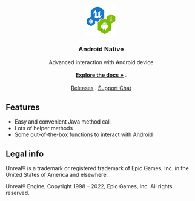 <br/>
<p align="center">
  <a href="https://github.com/gtreshchev/runtimeaudioimporter">
    <img src="Resources/Icon128.png" alt="Logo" width="80" height="80">
  </a>

<h3 align="center">Android Native</h3>

  <p align="center">
    Advanced interaction with Android device
    <br/>
    <br/>
    <a href="https://github.com/gtreshchev/AndroidNative/wiki"><strong>Explore the docs »</strong></a>
    .
	<br/>
    <br/>
    <a href="https://github.com/gtreshchev/AndroidNative/releases">Releases</a>
    .
    <a href="https://t.me/georgydev">Support Chat</a>
  </p>

## Features

- Easy and convenient Java method call
- Lots of helper methods
- Some out-of-the-box functions to interact with Android

## Legal info

Unreal® is a trademark or registered trademark of Epic Games, Inc. in the United States of America and elsewhere.

Unreal® Engine, Copyright 1998 – 2022, Epic Games, Inc. All rights reserved.
